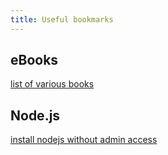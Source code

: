 ```yaml
---
title: Useful bookmarks
---
```



## eBooks
[list of various books](http://www.open-open.com/lib/view/open1387100263499.html)
## Node.js

[install nodejs without admin access](http://abdelraoof.com/blog/2014/11/11/install-nodejs-without-admin-rights/)
